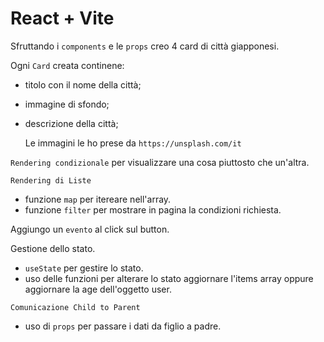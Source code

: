# React + Vite

Sfruttando i `components` e le `props` creo 4 card di città giapponesi. 

Ogni `Card` creata continene:
- titolo con il nome della città;
- immagine di sfondo;
- descrizione della città;

  Le immagini le ho prese da `https://unsplash.com/it`

 `Rendering condizionale` per visualizzare una cosa piuttosto che un'altra.

 `Rendering di Liste`
 - funzione `map` per itereare nell'array.
 - funzione `filter` per mostrare in pagina la condizioni richiesta.

Aggiungo un `evento` al click sul button.

Gestione dello stato.
- `useState` per gestire lo stato.
- uso delle funzioni per alterare lo stato aggiornare l'items array oppure aggiornare la age dell'oggetto user.

`Comunicazione Child to Parent`
- uso di `props` per passare i dati da figlio a padre.

